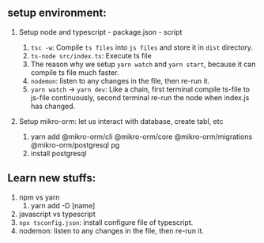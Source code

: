 ## setup environment:
1. Setup node and typescript - package.json - script
   1. `tsc -w`: Compile `ts files` into `js files` and store it in `dist` directory.
   2. `ts-node src/index.ts`: Execute ts file
   3. The reason why we setup `yarn watch` and `yarn start`, because it can compile ts file much faster.
   4. `nodemon`: listen to any changes in the file, then re-run it.
   5. `yarn watch` -> `yarn dev`: Like a chain, first terminal compile ts-file to js-file continuously, second terminal re-run the node when index.js has changed.

2. Setup mikro-orm: let us interact with database, create tabl, etc
   1. yarn add @mikro-orm/cli @mikro-orm/core @mikro-orm/migrations @mikro-orm/postgresql pg
   2. install postgresql


## Learn new stuffs:
1. npm vs yarn
   1. yarn add -D [name]
2. javascript vs typescript
3. `npx tsconfig.json`: install configure file of typescript.
4. nodemon: listen to any changes in the file, then re-run it.